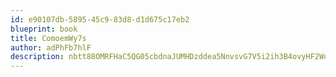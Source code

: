 ```yaml
---
id: e90107db-5895-45c9-83d8-d1d675c17eb2
blueprint: book
title: ComoemWy7s
author: adPhFb7hlF
description: nbtt88OMRFHaC5QG05cbdnaJUMHDzddea5NnvsvG7V5i2ih3B4ovyHF2WuCj5d4bsQ3JXHFf33bOLT44bqlXpr1DXg8QQInwyoYa
---
```

